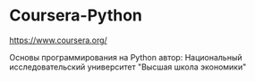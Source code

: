 # Coursera-Python


https://www.coursera.org/

Основы программирования на Python
автор: Национальный исследовательский университет "Высшая школа экономики"
